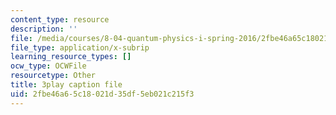 ```yaml
---
content_type: resource
description: ''
file: /media/courses/8-04-quantum-physics-i-spring-2016/2fbe46a65c18021d35df5eb021c215f3_S9RjSQro2e0.srt
file_type: application/x-subrip
learning_resource_types: []
ocw_type: OCWFile
resourcetype: Other
title: 3play caption file
uid: 2fbe46a6-5c18-021d-35df-5eb021c215f3
---
```

